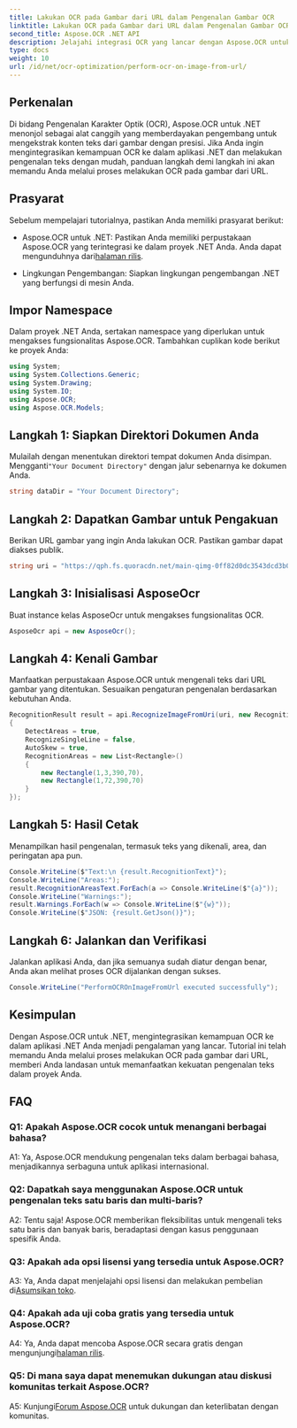 ```yaml
---
title: Lakukan OCR pada Gambar dari URL dalam Pengenalan Gambar OCR
linktitle: Lakukan OCR pada Gambar dari URL dalam Pengenalan Gambar OCR
second_title: Aspose.OCR .NET API
description: Jelajahi integrasi OCR yang lancar dengan Aspose.OCR untuk .NET. Kenali teks dari gambar dengan presisi.
type: docs
weight: 10
url: /id/net/ocr-optimization/perform-ocr-on-image-from-url/
---
```

## Perkenalan

Di bidang Pengenalan Karakter Optik (OCR), Aspose.OCR untuk .NET menonjol sebagai alat canggih yang memberdayakan pengembang untuk mengekstrak konten teks dari gambar dengan presisi. Jika Anda ingin mengintegrasikan kemampuan OCR ke dalam aplikasi .NET dan melakukan pengenalan teks dengan mudah, panduan langkah demi langkah ini akan memandu Anda melalui proses melakukan OCR pada gambar dari URL.

## Prasyarat

Sebelum mempelajari tutorialnya, pastikan Anda memiliki prasyarat berikut:

-  Aspose.OCR untuk .NET: Pastikan Anda memiliki perpustakaan Aspose.OCR yang terintegrasi ke dalam proyek .NET Anda. Anda dapat mengunduhnya dari[halaman rilis](https://releases.aspose.com/ocr/net/).

- Lingkungan Pengembangan: Siapkan lingkungan pengembangan .NET yang berfungsi di mesin Anda.

## Impor Namespace

Dalam proyek .NET Anda, sertakan namespace yang diperlukan untuk mengakses fungsionalitas Aspose.OCR. Tambahkan cuplikan kode berikut ke proyek Anda:

```csharp
using System;
using System.Collections.Generic;
using System.Drawing;
using System.IO;
using Aspose.OCR;
using Aspose.OCR.Models;
```

## Langkah 1: Siapkan Direktori Dokumen Anda

 Mulailah dengan menentukan direktori tempat dokumen Anda disimpan. Mengganti`"Your Document Directory"` dengan jalur sebenarnya ke dokumen Anda.

```csharp
string dataDir = "Your Document Directory";
```

## Langkah 2: Dapatkan Gambar untuk Pengakuan

Berikan URL gambar yang ingin Anda lakukan OCR. Pastikan gambar dapat diakses publik.

```csharp
string uri = "https://qph.fs.quoracdn.net/main-qimg-0ff82d0dc3543dcd3b06028f5476c2e4";
```

## Langkah 3: Inisialisasi AsposeOcr

Buat instance kelas AsposeOcr untuk mengakses fungsionalitas OCR.

```csharp
AsposeOcr api = new AsposeOcr();
```

## Langkah 4: Kenali Gambar

Manfaatkan perpustakaan Aspose.OCR untuk mengenali teks dari URL gambar yang ditentukan. Sesuaikan pengaturan pengenalan berdasarkan kebutuhan Anda.

```csharp
RecognitionResult result = api.RecognizeImageFromUri(uri, new RecognitionSettings
{
    DetectAreas = true,
    RecognizeSingleLine = false,
    AutoSkew = true,
    RecognitionAreas = new List<Rectangle>()
    {
        new Rectangle(1,3,390,70),
        new Rectangle(1,72,390,70)
    }
});
```

## Langkah 5: Hasil Cetak

Menampilkan hasil pengenalan, termasuk teks yang dikenali, area, dan peringatan apa pun.

```csharp
Console.WriteLine($"Text:\n {result.RecognitionText}");
Console.WriteLine("Areas:");
result.RecognitionAreasText.ForEach(a => Console.WriteLine($"{a}"));
Console.WriteLine("Warnings:");
result.Warnings.ForEach(w => Console.WriteLine($"{w}"));
Console.WriteLine($"JSON: {result.GetJson()}");
```

## Langkah 6: Jalankan dan Verifikasi

Jalankan aplikasi Anda, dan jika semuanya sudah diatur dengan benar, Anda akan melihat proses OCR dijalankan dengan sukses.

```csharp
Console.WriteLine("PerformOCROnImageFromUrl executed successfully");
```

## Kesimpulan

Dengan Aspose.OCR untuk .NET, mengintegrasikan kemampuan OCR ke dalam aplikasi .NET Anda menjadi pengalaman yang lancar. Tutorial ini telah memandu Anda melalui proses melakukan OCR pada gambar dari URL, memberi Anda landasan untuk memanfaatkan kekuatan pengenalan teks dalam proyek Anda.

## FAQ

### Q1: Apakah Aspose.OCR cocok untuk menangani berbagai bahasa?

A1: Ya, Aspose.OCR mendukung pengenalan teks dalam berbagai bahasa, menjadikannya serbaguna untuk aplikasi internasional.

### Q2: Dapatkah saya menggunakan Aspose.OCR untuk pengenalan teks satu baris dan multi-baris?

A2: Tentu saja! Aspose.OCR memberikan fleksibilitas untuk mengenali teks satu baris dan banyak baris, beradaptasi dengan kasus penggunaan spesifik Anda.

### Q3: Apakah ada opsi lisensi yang tersedia untuk Aspose.OCR?

 A3: Ya, Anda dapat menjelajahi opsi lisensi dan melakukan pembelian di[Asumsikan toko](https://purchase.aspose.com/buy).

### Q4: Apakah ada uji coba gratis yang tersedia untuk Aspose.OCR?

 A4: Ya, Anda dapat mencoba Aspose.OCR secara gratis dengan mengunjungi[halaman rilis](https://releases.aspose.com/).

### Q5: Di mana saya dapat menemukan dukungan atau diskusi komunitas terkait Aspose.OCR?

 A5: Kunjungi[Forum Aspose.OCR](https://forum.aspose.com/c/ocr/16) untuk dukungan dan keterlibatan dengan komunitas.